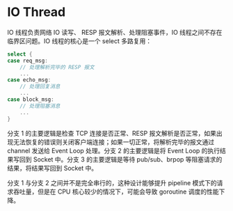 # IO Thread

IO 线程负责网络 IO 读写、 RESP 报文解析、处理阻塞事件，IO 线程之间不存在临界区问题。IO 线程的核心是一个 select 多路复用：

```go
select {
case req_msg:
	// 处理解析完毕的 RESP 报文
	...
case echo_msg:
	// 处理回复消息
	...
case block_msg:
	// 处理阻塞消息
	...
}
```

分支 1 的主要逻辑是检查 TCP 连接是否正常、RESP 报文解析是否正常，如果出现无法恢复的错误则关闭客户端连接；如果一切正常，将解析完毕的报文通过 channel 发送给 Event Loop 处理。分支 2 的主要逻辑是将 Event Loop 的执行结果写回到 Socket 中。分支 3 的主要逻辑是等待 pub/sub、brpop 等阻塞请求的结果，将结果写回到 Socket 中。

分支 1 与分支 2 之间并不是完全串行的，这种设计能够提升 pipeline 模式下的请求吞吐量，但是在 CPU 核心较少的情况下，可能会导致 goroutine 调度的性能下降。
